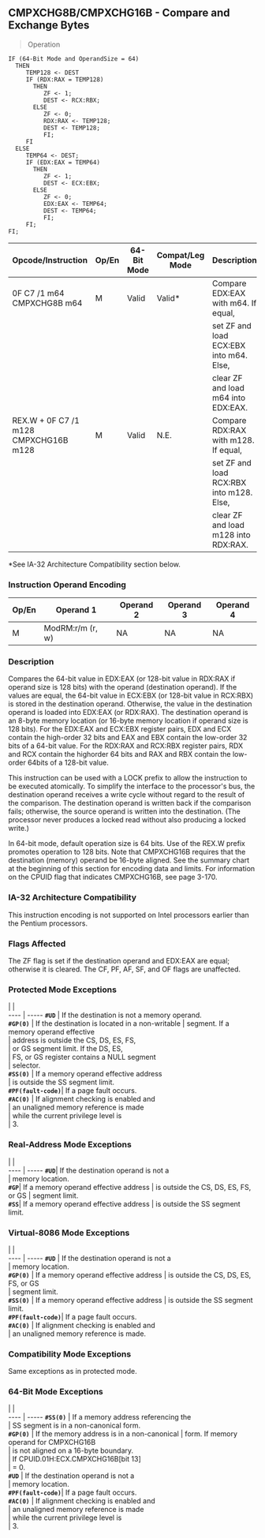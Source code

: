 ## CMPXCHG8B/CMPXCHG16B - Compare and Exchange Bytes

> Operation

``` slim
IF (64-Bit Mode and OperandSize = 64)
  THEN
     TEMP128 <- DEST
     IF (RDX:RAX = TEMP128)
       THEN
          ZF <- 1;
          DEST <- RCX:RBX;
       ELSE
          ZF <- 0;
          RDX:RAX <- TEMP128;
          DEST <- TEMP128;
          FI;
     FI
  ELSE
     TEMP64 <- DEST;
     IF (EDX:EAX = TEMP64)
       THEN
          ZF <- 1;
          DEST <- ECX:EBX;
       ELSE
          ZF <- 0;
          EDX:EAX <- TEMP64;
          DEST <- TEMP64;
          FI;
     FI;
FI;

```

 Opcode/Instruction                   | Op/En| 64-Bit Mode| Compat/Leg Mode| Description                             
 ---  | --- | --- | --- | ---
 0F C7 /1 m64 CMPXCHG8B m64           | M    | Valid      | Valid*         | Compare EDX:EAX with m64. If equal,     
                                      |      |            |                | set ZF and load ECX:EBX into m64. Else, 
                                      |      |            |                | clear ZF and load m64 into EDX:EAX.     
 REX.W + 0F C7 /1 m128 CMPXCHG16B m128| M    | Valid      | N.E.           | Compare RDX:RAX with m128. If equal,    
                                      |      |            |                | set ZF and load RCX:RBX into m128. Else,
                                      |      |            |                | clear ZF and load m128 into RDX:RAX.    
<aside class="notification">
*See IA-32 Architecture Compatibility section below.
</aside>


### Instruction Operand Encoding
 Op/En| Operand 1       | Operand 2| Operand 3| Operand 4
 ---  | --- | --- | --- | ---
 M    | ModRM:r/m (r, w)| NA       | NA       | NA       

### Description
Compares the 64-bit value in EDX:EAX (or 128-bit value in RDX:RAX if operand
size is 128 bits) with the operand (destination operand). If the values are
equal, the 64-bit value in ECX:EBX (or 128-bit value in RCX:RBX) is stored in
the destination operand. Otherwise, the value in the destination operand is
loaded into EDX:EAX (or RDX:RAX). The destination operand is an 8-byte memory
location (or 16-byte memory location if operand size is 128 bits). For the EDX:EAX
and ECX:EBX register pairs, EDX and ECX contain the high-order 32 bits and EAX
and EBX contain the low-order 32 bits of a 64-bit value. For the RDX:RAX and
RCX:RBX register pairs, RDX and RCX contain the highorder 64 bits and RAX and
RBX contain the low-order 64bits of a 128-bit value.

This instruction can be used with a LOCK prefix to allow the instruction to
be executed atomically. To simplify the interface to the processor's bus, the
destination operand receives a write cycle without regard to the result of the
comparison. The destination operand is written back if the comparison fails;
otherwise, the source operand is written into the destination. (The processor
never produces a locked read without also producing a locked write.)

In 64-bit mode, default operation size is 64 bits. Use of the REX.W prefix promotes
operation to 128 bits. Note that CMPXCHG16B requires that the destination (memory)
operand be 16-byte aligned. See the summary chart at the beginning of this section
for encoding data and limits. For information on the CPUID flag that indicates
CMPXCHG16B, see page 3-170.


### IA-32 Architecture Compatibility
This instruction encoding is not supported on Intel processors earlier than
the Pentium processors.



### Flags Affected
The ZF flag is set if the destination operand and EDX:EAX are equal; otherwise
it is cleared. The CF, PF, AF, SF, and OF flags are unaffected.


### Protected Mode Exceptions
   | |  
---- | -----
 **``#UD``**            | If the destination is not a memory operand.    
 **``#GP(0)``**         | If the destination is located in a non-writable
                | segment. If a memory operand effective         
                | address is outside the CS, DS, ES, FS,         
                | or GS segment limit. If the DS, ES,            
                | FS, or GS register contains a NULL segment     
                | selector.                                      
 **``#SS(0)``**         | If a memory operand effective address          
                | is outside the SS segment limit.               
 **``#PF(fault-code)``**| If a page fault occurs.                        
 **``#AC(0)``**         | If alignment checking is enabled and           
                | an unaligned memory reference is made          
                | while the current privilege level is           
                | 3.                                             

### Real-Address Mode Exceptions
   | |  
---- | -----
 **``#UD``**| If the destination operand is not a  
    | memory location.                     
 **``#GP``**| If a memory operand effective address
    | is outside the CS, DS, ES, FS, or GS 
    | segment limit.                       
 **``#SS``**| If a memory operand effective address
    | is outside the SS segment limit.     

### Virtual-8086 Mode Exceptions
   | |  
---- | -----
 **``#UD``**            | If the destination operand is not a   
                | memory location.                      
 **``#GP(0)``**         | If a memory operand effective address 
                | is outside the CS, DS, ES, FS, or GS  
                | segment limit.                        
 **``#SS(0)``**         | If a memory operand effective address 
                | is outside the SS segment limit.      
 **``#PF(fault-code)``**| If a page fault occurs.               
 **``#AC(0)``**         | If alignment checking is enabled and  
                | an unaligned memory reference is made.

### Compatibility Mode Exceptions
Same exceptions as in protected mode.


### 64-Bit Mode Exceptions
   | |  
---- | -----
 **``#SS(0)``**         | If a memory address referencing the        
                | SS segment is in a non-canonical form.     
 **``#GP(0)``**         | If the memory address is in a non-canonical
                | form. If memory operand for CMPXCHG16B     
                | is not aligned on a 16-byte boundary.      
                | If CPUID.01H:ECX.CMPXCHG16B[bit 13]        
                | = 0.                                       
 **``#UD``**            | If the destination operand is not a        
                | memory location.                           
 **``#PF(fault-code)``**| If a page fault occurs.                    
 **``#AC(0)``**         | If alignment checking is enabled and       
                | an unaligned memory reference is made      
                | while the current privilege level is       
                | 3.                                         
